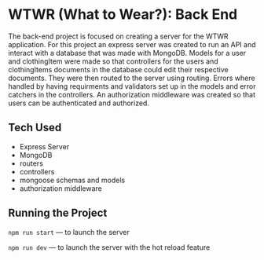 # WTWR (What to Wear?): Back End

The back-end project is focused on creating a server for the WTWR application. For this project an express server was created to run an API and interact with a database that was made with MongoDB. Models for a user and clothingItem were made so that controllers for the users and clothingItems documents in the database could edit their respective documents. They were then routed to the server using routing. Errors where handled by having requirments and validators set up in the models and error catchers in the controllers. An authorization middleware was created so that users can be authenticated and authorized.

## Tech Used

- Express Server
- MongoDB
- routers
- controllers
- mongoose schemas and models
- authorization middleware

## Running the Project

`npm run start` — to launch the server

`npm run dev` — to launch the server with the hot reload feature

